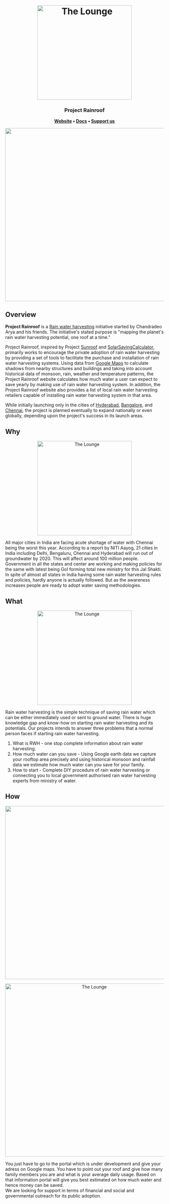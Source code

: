 <h1 align="center">
	<img
		width="300"
		alt="The Lounge"
		src="https://github.com/chandradeoarya/rainroof/raw/master/screenshots/rainroof.png">
</h1>

<h3 align="center">
	Project Rainroof
</h3>

<p align="center">
	<strong>
		<a href="#">Website</a>
		•
		<a href="#">Docs</a>
		•
		<a href="mailto:arya@gaitx.com">Support us</a>
	</strong>
</p>

<p align="center">
	<img src="https://github.com/chandradeoarya/rainroof/raw/master/screenshots/portal.png" width="550">
</p>

## Overview
**Project Rainroof**  is a  [Rain water harvesting](https://en.wikiversity.org/wiki/Rainwater_harvesting "Solar power")  initiative started by  Chandradeo Arya and his friends. The initiative's stated purpose is "mapping the planet's rain water harvesting potential, one roof at a time."

Project Rainroof, inspired by Project [Sunroof](https://www.google.com/get/sunroof) and [SolarSavingCalculator](https://github.com/monomichael/SolarSavingsCalculator), primarily works to encourage the private adoption of rain water harvesting by providing a set of tools to facilitate the purchase and installation of rain water harvesting systems. Using data from  [Google Maps](https://en.wikipedia.org/wiki/Google_Maps "Google Maps")  to calculate shadows from nearby structures and buildings and taking into account historical data of monsoon, rain, weather and temperature patterns, the Project Rainroof website calculates how much water a user can expect to save yearly by making use of rain water harvesting system. In addition, the Project Rainroof website also provides a list of local rain water harvesting retailers capable of installing rain water harvesting system in that area.

While initially launching only in the cities of  [Hyderabad]([https://en.wikipedia.org/wiki/Hyderabad](https://en.wikipedia.org/wiki/Hyderabad) "Hyderabad"),  [Bangalore]([https://en.wikipedia.org/wiki/Bangalore](https://en.wikipedia.org/wiki/Bangalore) "Bangalore"), and  [Chennai](https://en.wikipedia.org/wiki/Chennai "Chennai"), the project is planned eventually to expand nationally or even globally, depending upon the project's success in its launch areas. 

## Why

<p align="center">
	<img
		width="300"
		alt="The Lounge"
		src="https://static.toiimg.com/thumb/msid-69899844,imgsize-845297,width-400,resizemode-4/69899844.jpg">
		<br>
<p>
	All major cities in India are facing acute shortage of water with Chennai being the worst this year. According to a report by NITI Aayog, 21 cities in India including Delhi, Bengaluru, Chennai and Hyderabad will run out of groundwater by 2020. This will affect around 100 million people. Government in all the states and center are working and making policies for the same with latest being GoI forming total new ministry for this Jal Shakti.
<br>
In spite of almost all states in India having some rain water harvesting rules and policies, hardly anyone is actually followed. But as the awareness increases people are ready to adopt water saving methodologies.
</p>
</p>

## What

<p align="center">
	<img
		width="300"
		alt="The Lounge"
		src="https://4.imimg.com/data4/RM/UJ/MY-3427399/eco-rain-500x500.png">
		<br>
<p>
	Rain water harvesting is the simple technique of saving rain water which can be either immediately used or sent to ground water. There is huge knowledge gap and know-how on starting rain water harvesting and its potentials. Our projects intends to answer three problems that a normal person faces if starting rain water harvesting. 
<br>

1. What is RWH - one stop complete information about rain water harvesting.<br>
2. How much water can you save - Using Google earth data we capture your rooftop area precisely and using historical monsoon and rainfall data we estimate how much water can you save for your family. <br>
3. How to start - Complete DIY procedure of rain water harvesting or connecting you to local government authorised rain water harvesting experts from ministry of water.
</p>
</p>

## How
<p align="center">
	<img src="https://github.com/chandradeoarya/rainroof/raw/master/screenshots/portal.png" width="550">
</p>
<p align="center">
	<img
		width="550"
		alt="The Lounge"
		src="https://github.com/chandradeoarya/rainroof/raw/master/screenshots/map.png">
		<br>
<p>
You just have to go to the portal which is under development and give your adress on Google maps. You have to point out your roof and give how many family members you are and what is your average daily usage. Based on that information portal will give you best estimated on how much water and hence money can be saved.
<br>
We are looking for support in terms of financial and social and governmental outreach for its public adoption.
</p>
